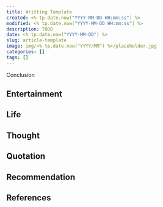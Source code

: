 ```yaml
---
title: Writting Template
created: <% tp.date.now("YYYY-MM-DD HH:mm:ss") %>
modified: <% tp.date.now("YYYY-MM-DD HH:mm:ss") %>
description: TODO
date: <% tp.date.now("YYYY-MM-DD") %>
slug: article-template
image: img/<% tp.date.now("YYYY/MM") %>/placeholder.jpg
categories: []
tags: []
---
```


Conclusion

## Entertainment

## Life

## Thought

## Quotation

## Recommendation

## References